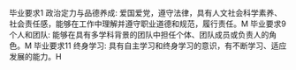 毕业要求1 政治定力与品德养成: 爱国爱党，遵守法律，具有人文社会科学素养、社会责任感，能够在工作中理解并遵守职业道德和规范，履行责任。M
毕业要求9 个人和团队: 能够在具有多学科背景的团队中担任个体、团队成员或负责人的角色。M
毕业要求11 终身学习: 具有自主学习和终身学习的意识，有不断学习、适应发展的能力。H